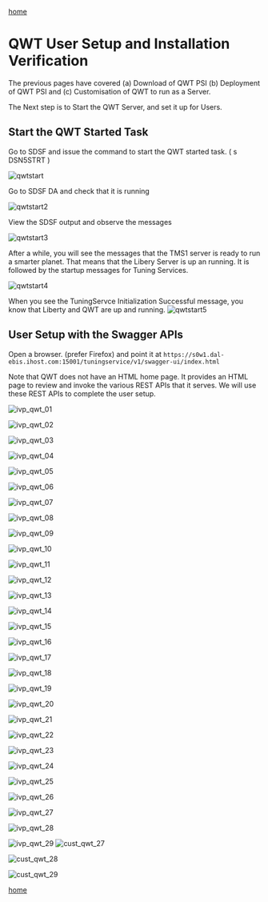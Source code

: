 [home](https://github.com/zeditor01/zowe_db2_tools/blob/main/docs/ZPDT_Build_Path.md)

# QWT User Setup and Installation Verification

The previous pages have covered (a) Download of QWT PSI (b) Deployment of QWT PSI and (c) Customisation of QWT to run as a Server.

The Next step is to Start the QWT Server, and set it up for Users.


## Start the QWT Started Task

Go to SDSF and issue the command to start the QWT started task. ( s DSN5STRT )

![qwtstart](/images/qwtstart.jpg)

Go to SDSF DA and check that it is running

![qwtstart2](/images/qwtstart2.jpg)

View the SDSF output and observe the messages

![qwtstart3](/images/qwtstart3.jpg)

After a while, you will see the messages that the TMS1 server is ready to run a smarter planet. That means that the Libery Server is up an running. It is followed by the startup messages for Tuning Services.

![qwtstart4](/images/qwtstart4.jpg)

When you see the  TuningServce Initialization Successful message, you know that Liberty and QWT are up and running.
![qwtstart5](/images/qwtstart5.jpg)



## User Setup with the Swagger APIs

Open a browser. (prefer Firefox) and point it at ```https://s0w1.dal-ebis.ihost.com:15001/tuningservice/v1/swagger-ui/index.html```

Note that QWT does not have an HTML home page. It provides an HTML page to review and invoke the various REST APIs that it serves. We will use these REST APIs to complete the user setup.

![ivp_qwt_01](/images/ivp_qwt_01.jpg)

![ivp_qwt_02](/images/ivp_qwt_02.jpg)

![ivp_qwt_03](/images/ivp_qwt_03.jpg)

![ivp_qwt_04](/images/ivp_qwt_04.jpg)

![ivp_qwt_05](/images/ivp_qwt_05.jpg)

![ivp_qwt_06](/images/ivp_qwt_06.jpg)

![ivp_qwt_07](/images/ivp_qwt_07.jpg)

![ivp_qwt_08](/images/ivp_qwt_08.jpg)

![ivp_qwt_09](/images/ivp_qwt_09.jpg)

![ivp_qwt_10](/images/ivp_qwt_10.jpg)

![ivp_qwt_11](/images/ivp_qwt_11.jpg)

![ivp_qwt_12](/images/ivp_qwt_12.jpg)

![ivp_qwt_13](/images/ivp_qwt_13.jpg)

![ivp_qwt_14](/images/ivp_qwt_14.jpg)

![ivp_qwt_15](/images/ivp_qwt_15.jpg)

![ivp_qwt_16](/images/ivp_qwt_16.jpg)

![ivp_qwt_17](/images/ivp_qwt_17.jpg)

![ivp_qwt_18](/images/ivp_qwt_18.jpg)

![ivp_qwt_19](/images/ivp_qwt_19.jpg)


![ivp_qwt_20](/images/ivp_qwt_20.jpg)

![ivp_qwt_21](/images/ivp_qwt_21.jpg)

![ivp_qwt_22](/images/ivp_qwt_22.jpg)

![ivp_qwt_23](/images/ivp_qwt_23.jpg)

![ivp_qwt_24](/images/ivp_qwt_24.jpg)

![ivp_qwt_25](/images/ivp_qwt_25.jpg)

![ivp_qwt_26](/images/ivp_qwt_26.jpg)

![ivp_qwt_27](/images/ivp_qwt_27.jpg)

![ivp_qwt_28](/images/ivp_qwt_28.jpg)

![ivp_qwt_29](/images/ivp_qwt_29.jpg)
![cust_qwt_27](/images/cust_qwt_27.jpg)

![cust_qwt_28](/images/cust_qwt_28.jpg)

![cust_qwt_29](/images/cust_qwt_29.jpg)


[home](https://github.com/zeditor01/zowe_db2_tools/blob/main/docs/ZPDT_Build_Path.md)
             
             
